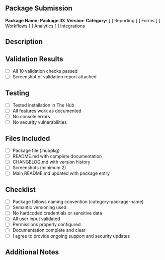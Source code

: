 ## Package Submission

**Package Name:** 
**Package ID:** 
**Version:** 
**Category:** [ ] Reporting [ ] Forms [ ] Workflows [ ] Analytics [ ] Integrations

## Description
<!-- Brief description of what this package does -->


## Validation Results
<!-- Upload screenshot of validation report from The Hub -->
- [ ] All 10 validation checks passed
- [ ] Screenshot of validation report attached

## Testing
- [ ] Tested installation in The Hub
- [ ] All features work as documented
- [ ] No console errors
- [ ] No security vulnerabilities

## Files Included
- [ ] Package file (.hubpkg)
- [ ] README.md with complete documentation
- [ ] CHANGELOG.md with version history
- [ ] Screenshots (minimum 2)
- [ ] Main README.md updated with package entry

## Checklist
- [ ] Package follows naming convention (category-package-name)
- [ ] Semantic versioning used
- [ ] No hardcoded credentials or sensitive data
- [ ] All user input validated
- [ ] Permissions properly configured
- [ ] Documentation complete and clear
- [ ] I agree to provide ongoing support and security updates

## Additional Notes
<!-- Any special installation steps, dependencies, or known issues -->
